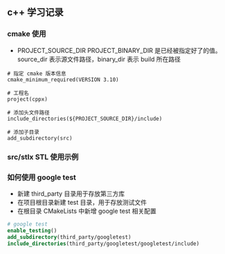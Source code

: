 ## c++ 学习记录

### cmake 使用
* PROJECT_SOURCE_DIR PROJECT_BINARY_DIR 是已经被指定好了的值。source_dir 表示源文件路径，binary_dir 表示 build 所在路径

```shell
# 指定 cmake 版本信息
cmake_minimum_required(VERSION 3.10)

# 工程名
project(cppx)

# 添加头文件路径
include_directories(${PROJECT_SOURCE_DIR}/include)

# 添加子目录
add_subdirectory(src)
```


### src/stlx STL 使用示例

### 如何使用 google test
* 新建 third_party 目录用于存放第三方库
* 在项目根目录新建 test 目录，用于存放测试文件
* 在根目录 CMakeLists 中新增 google test 相关配置
```cmake
# google test
enable_testing()
add_subdirectory(third_party/googletest)
include_directories(third_party/googletest/googletest/include)
```
